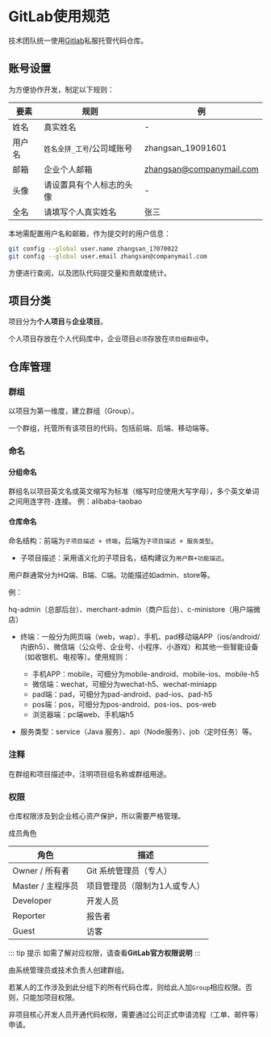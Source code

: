 # GitLab使用规范

技术团队统一使用[Gitlab](https://about.gitlab.com/)私服托管代码仓库。

## 账号设置
为方便协作开发，制定以下规则：

要素 | 规则 | 例
---- | --- | ---
姓名 | 真实姓名 | -
用户名 | `姓名全拼_工号`/公司域账号 | zhangsan_19091601
邮箱 | 企业个人邮箱 | zhangsan@companymail.com
头像 | 请设置具有个人标志的头像 | -
全名 | 请填写个人真实姓名 | 张三

本地需配置用户名和邮箱，作为提交时的用户信息：
```bash
git config --global user.name zhangsan_17070022
git config --global user.email zhangsan@companymail.com
```
方便进行查阅，以及团队代码提交量和贡献度统计。

## 项目分类

项目分为**个人项目**与**企业项目**。

个人项目存放在个人代码库中，企业项目`必须`存放在`项目组群组`中。

## 仓库管理

### 群组
以项目为第一维度，建立群组（Group）。

一个群组，托管所有该项目的代码，包括前端、后端、移动端等。

### 命名
#### 分组命名
群组名以项目英文名或英文缩写为标准（缩写时应使用大写字母），多个英文单词之间用连字符`-`连接。
例：alibaba-taobao

#### 仓库命名
命名结构：前端为`子项目描述 + 终端`，后端为`子项目描述 + 服务类型`。

- 子项目描述：采用语义化的子项目名，结构建议为`用户群+功能描述`。

用户群通常分为HQ端、B端、C端。功能描述如admin、store等。

例：

hq-admin（总部后台）、merchant-admin（商户后台）、c-ministore（用户端微店）

- 终端：一般分为网页端（web，wap）、手机、pad移动端APP（ios/android/内嵌h5）、微信端（公众号、企业号、小程序、小游戏）和其他一些智能设备（如收银机、电视等）。使用规则：
  - 手机APP：mobile，可细分为mobile-android、mobile-ios、mobile-h5
  - 微信端：wechat，可细分为wechat-h5、wechat-miniapp
  - pad端：pad，可细分为pad-android、pad-ios、pad-h5
  - pos端：pos，可细分为pos-android、pos-ios、pos-web
  - 浏览器端：pc端web、手机端h5

- 服务类型：service（Java 服务）、api（Node服务）、job（定时任务）等。

### 注释
在群组和项目描述中，注明项目组名称或群组用途。

### 权限
仓库权限涉及到企业核心资产保护，所以需要严格管理。

成员角色

角色 | 描述
---|---
Owner / 所有者 | Git 系统管理员（专人）
Master / 主程序员 | 项目管理员（限制为1人或专人）
Developer | 开发人员
Reporter | 报告者
Guest | 访客

::: tip 提示
如需了解对应权限，请查看**GitLab官方权限说明**
:::



由系统管理员或技术负责人创建群组。

若某人的工作涉及到此分组下的所有代码仓库，则给此人加`Group`相应权限。否则，只能加项目权限。

非项目核心开发人员开通代码权限，需要通过公司正式申请流程（工单、邮件等）申请。
